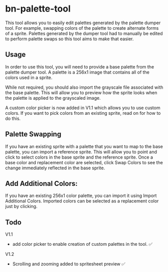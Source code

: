 # bn-palette-tool

This tool allows you to easily edit palettes generated by the palette dumper tool. For example, swapping colors of the palette to create alternate forms of a sprite. Palettes generated by the dumper tool had to manually be edited to perform palette swaps so this tool aims to make that easier.

## Usage

In order to use this tool, you will need to provide a base palette from the palette dumper tool. A palette is a 256x1 image that contains all of the colors used in a sprite.

While not required, you should also import the grayscale file associated with the base palette. This will allow you to preview how the sprite looks when the palette is applied to the grayscaled image.

A custom color picker is now added in V1.1 which allows you to use custom colors.
If you want to pick colors from an existing sprite, read on for how to do this.

## Palette Swapping

If you have an existing sprite with a palette that you want to map to the base palette, you can import a reference sprite. This will allow you to point and click to select colors in the base sprite and the reference sprite. Once a base color and replacement color are selected, click Swap Colors to see the change immediately reflected in the base sprite.

## Add Additional Colors:

If you have an existing 256x1 color palette, you can import it using Import Additional Colors. Imported colors can be selected as a replacement color just by clicking.

## Todo

V1.1

- add color picker to enable creation of custom palettes in the tool. ✅

V1.2

- Scrolling and zooming added to spritesheet preview ✅
